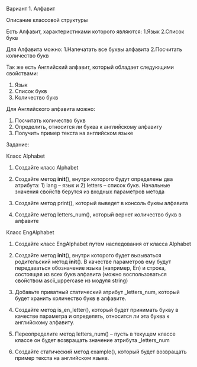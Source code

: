 Вариант 1. Алфавит

Описание классовой структуры

Есть Алфавит, характеристиками которого являются:
  1.Язык
  2.Список букв
  
Для Алфавита можно:
  1.Напечатать все буквы алфавита
  2.Посчитать количество букв
  
Так же есть Английский алфавит, который обладает следующими свойствами:
  1.	Язык
  2.	Список букв
  3.	Количество букв
     
Для Английского алфавита можно:
  1.	Посчитать количество букв
  2.	Определить, относится ли буква к английскому алфавиту
  3.	Получить пример текста на английском языке


Задание:

Класс Alphabet
1.	Создайте класс Alphabet

2.	Создайте метод __init__(), внутри которого будут определены два атрибута: 1) lang – язык и 2) letters – список букв. Начальные значения свойств берутся из входных параметров метода

3.	Создайте метод print(), который выведет в консоль буквы алфавита

4.	Создайте метод letters_num(), который вернет количество букв в алфавите

Класс EngAlphabet

1.	Создайте класс EngAlphabet путем наследования от класса Alphabet

2.	Создайте метод __init__(), внутри которого будет вызываться родительский метод __init__(). В качестве параметров ему будут передаваться обозначение языка (например, En) и строка, состоящая из всех букв алфавита (можно воспользоваться свойством ascii_uppercase из модуля string)

3.	Добавьте приватный статический атрибут _letters_num, который будет хранить количество букв в алфавите.

4.	Создайте метод is_en_letter(), который будет принимать букву в качестве параметра и определять, относится ли эта буква к английскому алфавиту.

5.	Переопределите метод letters_num() – пусть в текущем классе классе он будет возвращать значение атрибута _letters_num

6.	Создайте статический метод example(), который будет возвращать пример текста на английском языке.


